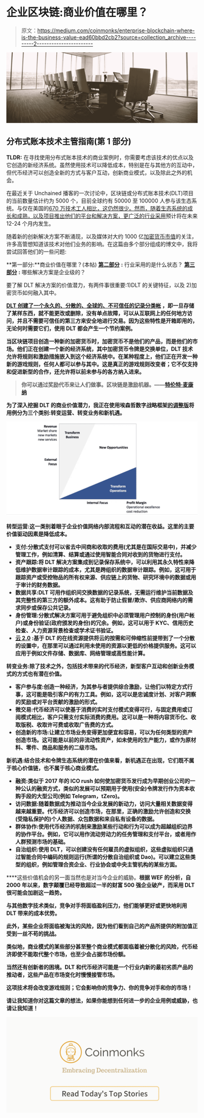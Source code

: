 # 企业区块链:商业价值在哪里？

> 原文：<https://medium.com/coinmonks/enterprise-blockchain-where-is-the-business-value-ead60bbd2cb2?source=collection_archive---------2----------------------->

![](img/924e01bea9b047345c09d0ba5d1d8f47.png)

## 分布式账本技术主管指南(第 1 部分)

**TLDR:** 在寻找使用分布式账本技术的商业案例时，你需要考虑该技术的优点以及它创造的新经济系统。虽然使用技术可以降低成本，特别是在与其他方的互动中，但代币经济可以创造全新的方式与客户互动，创新商业模式，以及除此之外的机会。

在最近关于 Unchained 播客的一次讨论中，区块链或分布式账本技术(DLT)项目的当前数量估计约为 5000 个，目前全球约有 50000 至 100000 人参与该生态系统。与仅在美国的[670 万技术工人相比，这仍然很少。然而，随着生态系统的成长和成熟，以及项目推出他们的平台和解决方案，更广泛的](https://www.comptia.org/about-us/newsroom/press-releases/2016/03/01/u.s.-tech-industry-employment-surpasses-6.7-million-workers)[行业采用](https://enterprisersproject.com/article/2018/2/5-blockchain-statistics-cio-reality-check)预计将在未来 12-24 个月内发生。

随着新的创新解决方案不断涌现，以及媒体对大约 1000 亿[加密货币市值](https://coinmarketcap.com/)的关注，许多高管想知道该技术对他们业务的影响。在这篇由多个部分组成的博文中，我将尝试回答他们的一些问题:

**第一部分:**商业价值在哪里？(本帖)
[**第二部分**](/@sebastianhrw/enterprise-blockchain-are-we-there-yet-7090b3841b11) **:** 行业采用的是什么状态？
[**第三部分**](/@sebastianhrw/enterprise-blockchain-which-are-enterprise-ready-46bd4b49dd02) **:** 哪些解决方案是企业级的？

要了解 DLT 解决方案的价值潜力，有两件事很重要:1)DLT 的关键特征，以及 2)加密货币如何融入其中。

**[**DLT 创建了一个永久的、分散的、全球的、不可信任的记录分类帐**](https://www.coindesk.com/information/applications-use-cases-blockchains/) ，即一旦存储了某样东西，就不能更改或删除，没有单点故障，可以从互联网上的任何地方访问，并且不需要可信任的第三方来安全地进行交易。因为这些特性是开箱即用的，无论何时需要它们，使用 DLT 都会产生一个节约案例。**

**当区块链项目创造一种新的加密货币时，加密货币不是他们的产品，而是他们的市场。他们正在创建一个新的经济系统，其中加密货币令牌是交换单位，DLT 技术允许将规则和激励措施嵌入到这个经济系统中。在某种程度上，他们正在开发一种新的游戏规则，任何人都可以参与其中。这是真正的游戏规则改变者；它不仅支持和促进新型的合作，还允许将以前未参与的各方纳入进来。**

> **你可以通过奖励代币来让人们做事。区块链是激励机器。——[特伦特·麦康纳](https://blog.oceanprotocol.com/can-blockchains-go-rogue-5134300ce790)**

**为了深入挖掘 DLT 的商业价值潜力，我正在使用埃森哲数字战略框架[的调整版](https://www.accenture.com/de-de/insight-digital-acceleration-program)将用例分为三个类别:转变运营、转变业务和新机遇。**

**![](img/8296ad55a217dc279caf7ccad58f3d6d.png)**

****转型运营**:这一类别着眼于企业价值网络内部流程和互动的潜在收益。这里的主要价值驱动因素是降低成本。**

*   ****支付**:分散式支付可以省去中间商和收取的费用(尤其是在国际交易中)，并减少管理工作，例如清算、结算或通过使用智能合同对收到的货物进行支付。**
*   ****资产跟踪**:将 DLT 解决方案集成到记录保存系统中，可以利用其永久特性来降低维护数据审计跟踪的成本，尤其是跨组织的数据审计跟踪。例如，这可用于跟踪资产或受控物品的所有权来源、供应链上的货物、研究环境中的数据或用于审计的财务数据。**
*   ****数据共享**:DLT 可用作组织间交换数据的记录系统，无需运行维护当前数据及其完整性的第三方的额外成本。这有助于防止假冒/欺诈、供应商网络内的需求同步或保存公共记录。**
*   ****身份管理**:分散式解决方案可用于避免组织中必须管理用户控制的身份(用户帐户)或身份验证(政府颁发的身份)的冗余。例如，这可以用于 KYC、信用历史检查、人力资源背景检查或学术证书验证。**
*   **[**云 2.0**](https://cointelegraph.com/news/why-blockchain-is-cloud-20-expert-take) :基于 DLT 的在线资源提供将云的按需和可伸缩性前提带到了一个分散的设置中，在那里可以通过利用未使用的资源以更低的价格提供服务。这可以应用于例如文件存储、数据库、网络管理或高性能计算。**

****转变业务**:除了技术之外，包括技术带来的代币经济，新型客户互动和创新业务模式的方式也有潜在价值。**

*   ****客户参与度**:创造一种经济，为其参与者提供综合激励，让他们以特定方式行事，这可能是吸引客户的有力工具。例如，这可以是忠诚度计划、对客户洞察的奖励或对平台贡献的激励的形式。**
*   ****微交易**:代币经济可以使基于消费的实时支付模式变得可行，与固定费用或订阅模式相比，客户只需支付实际消费的费用。这可以是一种将内容货币化、收取版税、收取许可费或收取广告费的方式。**
*   ****创造新的市场**:让建立市场业务变得更加便宜和容易，可以为任何类型的资产创造市场。这可能是以前的非流动性资产，如未使用的生产能力，或作为原材料、零件、商品和服务的二级市场。**

****新机遇**:结合技术和令牌生态系统的潜在价值来看，新机遇正在出现，它们既不属于核心价值链，也不属于核心商业模式。**

*   ****融资**:类似于 2017 年的 ICO rush 如何使加密货币发行成为早期创业公司的一种公认的融资方式，类似的发展可以预期用于使用(安全)令牌发行作为资本收购手段的大型公司(例如 Telegram，tZero)。**
*   ****访问数据**:随着数据成为推动当今企业发展的新动力，访问大量相关数据变得越来越重要。代币经济可以创造市场，在那里，正确的激励允许创造和交换(受隐私保护的)个人数据、众包数据和来自私有设备的数据。**
*   ****群体协作**:使用代币经济的机制来激励某些行动和行为可以成为超越组织边界的协作平台。例如，它可以用作流动劳动力的任务管理和支付平台，或者用作人群预测市场的基础。**
*   ****自治组织**:使用 DLT，可以创建没有任何雇员的虚拟组织，这些虚拟组织只通过智能合同中编码的规则运行(所谓的分散自治组织或 Dao)。可以建立这些类型的组织，例如管理合资企业、行业协会或中央主管机构的某些方面。**

****这些价值机会的另一面当然也是对当今企业的威胁。**根据 WEF 的分析，自 2000 年以来，数字颠覆已经导致超过一半的财富 500 强企业破产，而采用 DLT 很可能会加剧这一趋势。**

**与其他数字技术类似，竞争对手将面临盈利压力，他们能够更好或更快地利用 DLT 带来的成本优势。**

**此外，某些企业将面临被淘汰的风险，因为他们看到自己的产品所提供的附加值正受到一丝不苟的挑战。**

**类似地，商业模式的某些部分甚至整个商业模式都面临着被分散化的风险，代币经济即使不能取代整个市场，也至少会占据市场份额。**

**当然还有创新者的困境。DLT 和代币经济可能是一个行业内新的最初劣质产品的推动者，这些产品在市场变化时慢慢接管市场。**

**这项技术将会改变游戏规则；它会影响你的竞争力、你的竞争对手和你的市场！**

**请让我知道你对这篇文章的想法，如果你能想到任何进一步的企业用例或威胁，也请让我知道！**

**[![](img/449450761cd76f44f9ae574333f9e9af.png)](http://bit.ly/2G71Sp7)**